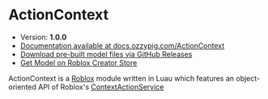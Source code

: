 # ActionContext

* Version: **1.0.0**
* [Documentation available at docs.ozzypig.com/ActionContext](https://docs.ozzypig.com/ActionContext/main/)
* [Download pre-built model files via GitHub Releases](https://github.com/Ozzypig/ActionContext/releases)
* [Get Model on Roblox Creator Store](https://create.roblox.com/store/asset/86001116693956/ActionContext-v100)

ActionContext is a [Roblox](https://create.roblox.com/docs) module written in Luau which
features an object-oriented API of Roblox's [ContextActionService](https://create.roblox.com/docs/reference/engine/classes/ContextActionService)
